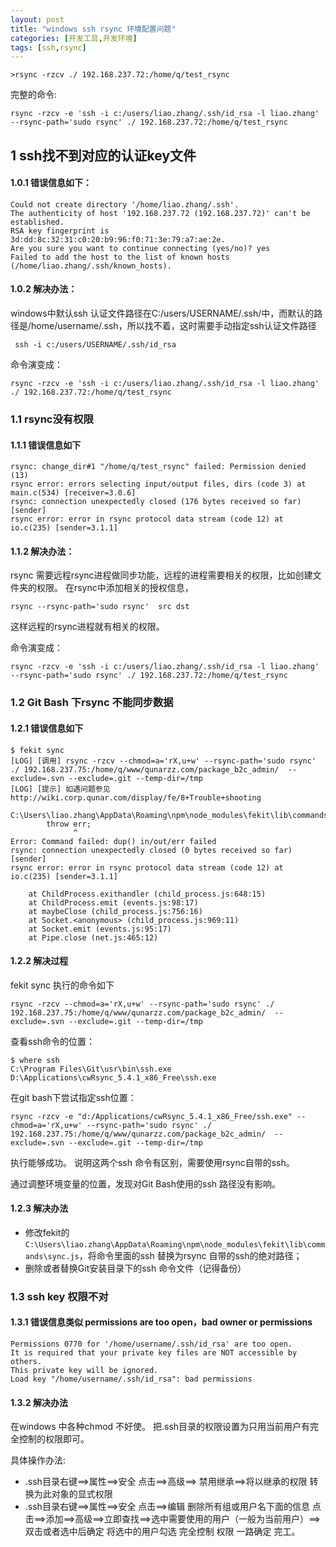 ```yaml
---
layout: post
title: "windows ssh rsync 环境配置问题"
categories: [开发工具,开发环境]
tags: [ssh,rsync]
---
```


```
>rsync -rzcv ./ 192.168.237.72:/home/q/test_rsync
```

完整的命令:
```
rsync -rzcv -e 'ssh -i c:/users/liao.zhang/.ssh/id_rsa -l liao.zhang'  --rsync-path='sudo rsync' ./ 192.168.237.72:/home/q/test_rsync
```

## 1 ssh找不到对应的认证key文件


#### 1.0.1 错误信息如下：
```
Could not create directory '/home/liao.zhang/.ssh'.
The authenticity of host '192.168.237.72 (192.168.237.72)' can't be established.
RSA key fingerprint is 3d:dd:8c:32:31:c0:20:b9:96:f0:71:3e:79:a7:ae:2e.
Are you sure you want to continue connecting (yes/no)? yes
Failed to add the host to the list of known hosts (/home/liao.zhang/.ssh/known_hosts).
```

#### 1.0.2 解决办法：

windows中默认ssh 认证文件路径在C:/users/USERNAME/.ssh/中，而默认的路径是/home/username/.ssh，所以找不着，这时需要手动指定ssh认证文件路径
```
 ssh -i c:/users/USERNAME/.ssh/id_rsa
```

命令演变成：
```
rsync -rzcv -e 'ssh -i c:/users/liao.zhang/.ssh/id_rsa -l liao.zhang' ./ 192.168.237.72:/home/q/test_rsync
```

### 1.1 rsync没有权限


#### 1.1.1 错误信息如下
```
rsync: change_dir#1 "/home/q/test_rsync" failed: Permission denied (13)
rsync error: errors selecting input/output files, dirs (code 3) at main.c(534) [receiver=3.0.6]
rsync: connection unexpectedly closed (176 bytes received so far) [sender]
rsync error: error in rsync protocol data stream (code 12) at io.c(235) [sender=3.1.1]
```

#### 1.1.2 解决办法：

rsync 需要远程rsync进程做同步功能，远程的进程需要相关的权限，比如创建文件夹的权限。
在rsync中添加相关的授权信息，
```
rsync --rsync-path='sudo rsync'  src dst
```
这样远程的rsync进程就有相关的权限。

命令演变成：
```
rsync -rzcv -e 'ssh -i c:/users/liao.zhang/.ssh/id_rsa -l liao.zhang'  --rsync-path='sudo rsync' ./ 192.168.237.72:/home/q/test_rsync
```


### 1.2 Git Bash 下rsync 不能同步数据


#### 1.2.1 错误信息如下
```
$ fekit sync
[LOG] [调用] rsync -rzcv --chmod=a='rX,u+w' --rsync-path='sudo rsync' ./ 192.168.237.75:/home/q/www/qunarzz.com/package_b2c_admin/  --exclude=.svn --exclude=.git --temp-dir=/tmp
[LOG] [提示] 如遇问题参见 http://wiki.corp.qunar.com/display/fe/8+Trouble+shooting

C:\Users\liao.zhang\AppData\Roaming\npm\node_modules\fekit\lib\commands\sync.js:77
        throw err;
              ^
Error: Command failed: dup() in/out/err failed
rsync: connection unexpectedly closed (0 bytes received so far) [sender]
rsync error: error in rsync protocol data stream (code 12) at io.c(235) [sender=3.1.1]

    at ChildProcess.exithandler (child_process.js:648:15)
    at ChildProcess.emit (events.js:98:17)
    at maybeClose (child_process.js:756:16)
    at Socket.<anonymous> (child_process.js:969:11)
    at Socket.emit (events.js:95:17)
    at Pipe.close (net.js:465:12)
```

#### 1.2.2 解决过程

fekit sync 执行的命令如下
```
rsync -rzcv --chmod=a='rX,u+w' --rsync-path='sudo rsync' ./ 192.168.237.75:/home/q/www/qunarzz.com/package_b2c_admin/  --exclude=.svn --exclude=.git --temp-dir=/tmp
```

查看ssh命令的位置：
```
$ where ssh
C:\Program Files\Git\usr\bin\ssh.exe
D:\Applications\cwRsync_5.4.1_x86_Free\ssh.exe
```

在git bash下尝试指定ssh位置：
```
rsync -rzcv -e "d:/Applications/cwRsync_5.4.1_x86_Free/ssh.exe" --chmod=a='rX,u+w' --rsync-path='sudo rsync' ./ 192.168.237.75:/home/q/www/qunarzz.com/package_b2c_admin/  --exclude=.svn --exclude=.git --temp-dir=/tmp
```
执行能够成功。 说明这两个ssh 命令有区别，需要使用rsync自带的ssh。

通过调整环境变量的位置，发现对Git Bash使用的ssh 路径没有影响。

#### 1.2.3 解决办法

- 修改fekit的 ``` C:\Users\liao.zhang\AppData\Roaming\npm\node_modules\fekit\lib\commands\sync.js ```，将命令里面的ssh 替换为rsync 自带的ssh的绝对路径；
- 删除或者替换Git安装目录下的ssh 命令文件（记得备份）

### 1.3 ssh key 权限不对


#### 1.3.1 错误信息类似 permissions are too open，bad owner or permissions
```
Permissions 0770 for '/home/username/.ssh/id_rsa' are too open.
It is required that your private key files are NOT accessible by others.
This private key will be ignored.
Load key "/home/username/.ssh/id_rsa": bad permissions
```

#### 1.3.2 解决办法

在windows 中各种chmod 不好使。
把.ssh目录的权限设置为只用当前用户有完全控制的权限即可。

具体操作办法:
- .ssh目录右键==>属性==>安全
  点击==>高级==> 禁用继承==>将以继承的权限 转换为此对象的显式权限
- .ssh目录右键==>属性==>安全
  点击==>编辑
  删除所有组或用户名下面的信息
  点击==>添加==>高级==>立即查找==>选中需要使用的用户（一般为当前用户）==>双击或者选中后确定
  将选中的用户勾选 完全控制 权限
  一路确定 完工。
